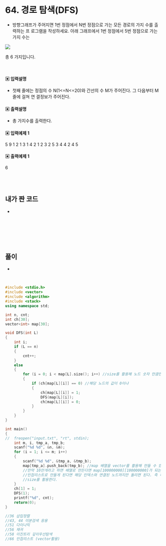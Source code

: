 # 64. 경로 탐색(DFS)

* 방향그래프가 주어지면 1번 정점에서 N번 정점으로 가는 모든 경로의 가지 수를 출력하는 프
로그램을 작성하세요. 아래 그래프에서 1번 정점에서 5번 정점으로 가는 가지 수는 

![](https://github.com/MinsoftK/c-Algorithm_Q/blob/master/img/66.png?raw=true)

총 6 가지입니다. 



<br/>

#### ▣ 입력설명

* 첫째 줄에는 정점의 수 N(1<=N<=20)와 간선의 수 M가 주어진다. 그 다음부터 M줄에 걸쳐 연
결정보가 주어진다.


#### ▣ 출력설명

* 총 가지수를 출력한다.


#### ▣ 입력예제 1
5 9
1 2 
1 3
1 4 
2 1 
2 3 
2 5 
3 4 
4 2 
4 5 




#### ▣ 출력예제 1
6

<br/>
<br/>


## 내가 짠 코드
*

<br/>

```c++


```


<br><br> 

## 풀이
*  

<br/>

```c++
#include <stdio.h>
#include <vector>
#include <algorithm>
#include <stack>
using namespace std;

int n, cnt;
int ch[30];
vector<int> map[30]; 

void DFS(int L)
{
	int i;
	if (L == n)
	{
		cnt++;
	}
	else
	{
		for (i = 0; i < map[L].size(); i++) //size를 활용해 노드 숫자 만큼만 돌린다.
		{
			if (ch[map[L][i]] == 0) //해당 노드의 값이 0이냐 
			{
				ch[map[L][i]] = 1;
				DFS(map[L][i]);
				ch[map[L][i]] = 0;	
			}
		}
	}
}

int main()
{
//	freopen("input.txt", "rt", stdin);
	int m, i, tmp_a, tmp_b;
	scanf("%d %d", &n, &m);
	for (i = 1; i <= m; i++)
	{
		scanf("%d %d", &tmp_a, &tmp_b);
		map[tmp_a].push_back(tmp_b); //map 배열을 vector를 활용해 만들 수 있다.
		//만약 10만개라고 하면 배열로 만든다면 map[100000000][100000000]가 되는데 for문에서 i가 1부터 백만까지 돌아야 한다. 
		//인접리스트로 만들게 된다면 해당 인덱스와 연결된 노드까지만 돌리면 된다. 즉 해당 값이 들어가 있으니 check할 필요없이 돌리면 된다. 
		//size를 활용한다. 
	}
	ch[1] = 1;
	DFS(1);
	printf("%d", cnt);
	return(0);
}

//36 삽입정렬 
//43, 44 이분검색 응용 
//51 다이나믹 
//56 재귀
//58 이진트리 깊이우선탐색 
//66 인접리스트 (vector활용)

```
